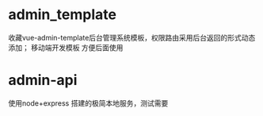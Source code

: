 # admin_template 
 收藏vue-admin-template后台管理系统模板，权限路由采用后台返回的形式动态添加；
 移动端开发模板 方便后面使用
 
# admin-api
 使用node+express 搭建的极简本地服务，测试需要
